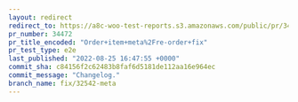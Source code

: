 ```yaml
---
layout: redirect
redirect_to: https://a8c-woo-test-reports.s3.amazonaws.com/public/pr/34472/e2e/index.html
pr_number: 34472
pr_title_encoded: "Order+item+meta%2Fre-order+fix"
pr_test_type: e2e
last_published: "2022-08-25 16:47:55 +0000"
commit_sha: c84156f2c62483b8faf6d5181de112aa16e964ec
commit_message: "Changelog."
branch_name: fix/32542-meta
---
```

